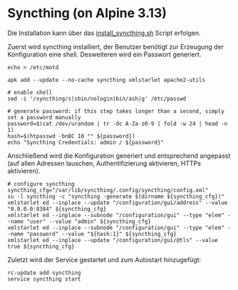 # Syncthing (on Alpine 3.13)
Die Installation kann über das [install_syncthing.sh](./syncthing.sh) Script erfolgen.

Zuerst wird syncthing installiert, der Benutzer benötigt zur Erzeugung der Konfiguration eine shell. Desweiteren wird ein Passwort generiert. 
```shell
echo > /etc/motd

apk add --update --no-cache syncthing xmlstarlet apache2-utils

# enable shell
sed -i '/syncthing/s|sbin/nologin|bin/ash|g' /etc/passwd

# generate password: if this step takes longer than a second, simply set a password manually
password=$(cat /dev/urandom | tr -dc A-Za-z0-9 | fold -w 24 | head -n 1)
hash=$(htpasswd -bnBC 10 "" ${password})
echo "Syncthing Credentials: admin / ${password}"
```

Anschließend wird die Konfiguration generiert und entsprechend angepasst (auf allen Adressen lauschen, Authentifizierung aktivieren, HTTPs aktivieren).
```shell
# configure syncthing
syncthing_cfg="/var/lib/syncthing/.config/syncthing/config.xml"
su -l syncthing -c "syncthing -generate $(dirname ${syncthing_cfg})"
xmlstarlet ed --inplace --update "/configuration/gui/address" --value "0.0.0.0:8384" ${syncthing_cfg}
xmlstarlet ed --inplace --subnode "/configuration/gui" --type "elem" --name "user" --value "admin" ${syncthing_cfg}
xmlstarlet ed --inplace --subnode "/configuration/gui" --type "elem" --name "password" --value "${hash:1}" ${syncthing_cfg}
xmlstarlet ed --inplace --update "/configuration/gui/@tls" --value true ${syncthing_cfg}
```

Zuletzt wird der Service gestartet und zum Autostart hinzugefügt:
```shell
rc-update add syncthing
service syncthing start
```
